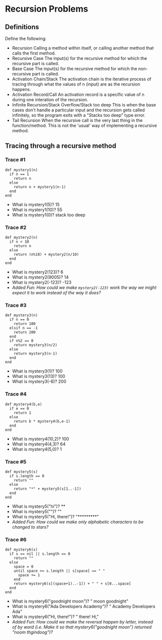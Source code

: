 # Recursion Problems

## Definitions
Define the following:

- Recursion
Calling a method within itself, or calling another method that calls the first method.
- Recursive Case
The input(s) for the recursive method for which the recursive part is called.
- Base Case
The input(s) for the recursive method for which the non-recursive part is called.
- Activation Chain/Stack
The activation chain is the iterative process of tracing through what the values of n (input) are as the recursion happens.
- Activation Record/Call
An activation record is a specific value of n during one interation of the recursion.
- Infinite Recursion/Stack Overflow/Stack too deep
This is when the base cases don't handle a particular input and the recursion gets called infinitely, so the program exits with a "Stacks too deep" type error.
- Tail Recursion
When the recursive call is the very last thing in the function/method. This is not the 'usual' way of implementing a recursive method.

## Tracing through a recursive method

### Trace #1
```
def mystery1(n)
  if n == 1
    return n
  else
    return n + mystery1(n-1)
  end
end
```

- What is mystery1(5)?
15
- What is mystery1(10)?
55
- What is mystery1(0)?
stack too deep

### Trace #2
```
def mystery2(n)
  if n < 10
    return n
  else
    return (n%10) + mystery2(n/10)
  end
end
```

- What is mystery2(123)?
6
- What is mystery2(9005)?
14
- What is mystery2(-123)?
-123
- _Added Fun: How could we make `mystery2(-123)` work the way we might expect it to work instead of the way it does?_

### Trace #3
```
def mystery3(n)
  if n == 0
    return 100
  elsif n == -1
    return 200
  end
  if n%2 == 0
    return mystery3(n/2)
  else
    return mystery3(n-1)
  end
end
```

- What is mystery3(1)?
100
- What is mystery3(13)?
100
- What is mystery3(-6)?
200

### Trace #4
```
def mystery4(b,e)
  if e == 0
    return 1
  else
    return b * mystery4(b,e-1)
  end
end
```

- What is mystery4(10,2)?
100
- What is mystery4(4,3)?
64
- What is mystery4(5,0)?
1

### Trace #5
```
def mystery5(s)
  if s.length == 0
    return ""
  else
    return "*" + mystery5(s[1..-1])
  end
end
```

- What is mystery5("hi")?
**
- What is mystery5("")?
""
- What is mystery5("Hi, there!")?
"*********"
- _Added Fun: How could we make only alphabetic characters to be changed to stars?_

### Trace #6
```
def mystery6(s)
  if s == nil || s.length == 0
    return ""
  else
    space = 0
    until space >= s.length || s[space] == " "
      space += 1
    end
    return mystery6(s[(space+1)..-1]) + " " + s[0...space]
  end
end
```

- What is mystery6("goodnight moon")?
" moon goodnight"
- What is mystery6("Ada Developers Academy")?
" Academy Developers Ada"
- What is mystery6("Hi, there!")?
" there! Hi,"
- _Added Fun: How could we make the reversal happen by letter, instead of by word (i.e. Make it so that mystery6("goodnight moon") returned "noom thgindoog")?_
